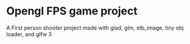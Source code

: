 # Opengl FPS game project
A First person shooter project made with glad, glm, stb_image, tiny obj loader, and glfw 3
<br>
